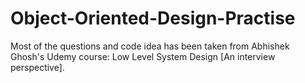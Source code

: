 # Object-Oriented-Design-Practise

Most of the questions and code idea has been taken from Abhishek Ghosh's Udemy course: Low Level System Design [An interview perspective].
